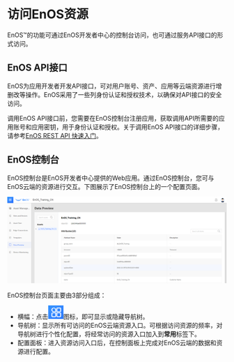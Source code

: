 # 访问EnOS资源

EnOS™的功能可通过EnOS开发者中心的控制台访问，也可通过服务API接口的形式访问。

## EnOS API接口

EnOS为应用开发者开发API接口，可对用户账号、资产、应用等云端资源进行增删改等操作。EnOS采用了一些列身份认证和授权技术，以确保对API接口的安全访问。

调用EnOS API接口前，您需要在EnOS控制台注册应用，获取调用API所需要的应用账号和应用密钥，用于身份认证和授权。关于调用EnOS API接口的详细步骤，请参考[EnOS REST API 快速入门](https://docs.envisioniot.com/docs/app-development/zh_CN/latest/gettingstarted_api.html)。

## EnOS控制台

EnOS控制台是EnOS开发者中心提供的Web应用。通过EnOS控制台，您可与EnOS云端的资源进行交互。下图展示了EnOS控制台上的一个配置页面。

![EnOS Console](media/enos_console.png)

EnOS控制台页面主要由3部分组成：

- 横幅：点击![Menu](media/menu.png)图标，即可显示或隐藏导航树。
- 导航树：显示所有可访问的EnOS云端资源入口。可根据访问资源的频率，对导航树进行个性化配置，将经常访问的资源入口加入到**常用**标签下。
- 配置面板：进入资源访问入口后，在控制面板上完成对EnOS云端的数据和资源进行配置。
